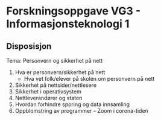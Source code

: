 # Forskningsoppgave VG3 - Informasjonsteknologi 1

## Disposisjon 
Tema: Personvern og sikkerhet på nett
1.	Hva er personvern/sikkerhet på nett
    - Hva vet folk/elever på skolen om personvern på nett
2.	Sikkerhet på nettsider/nettlesere
3.	Sikkerhet i operativsystem
4.	Nettleverandører og staten
5.	Hvordan forhindre sporing og data innsamling
6.	Oppblomstring av programmer – Zoom i corona-tiden
